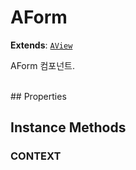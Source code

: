 # AForm
 
**Extends**: [`AView`](AView.html#aview)

AForm 컴포넌트.

<br/>
## Properties



## Instance Methods

### CONTEXT  